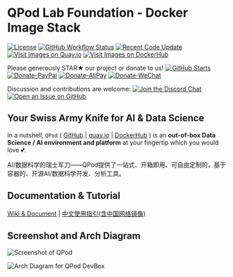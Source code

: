 # QPod Lab Foundation - Docker Image Stack

[![License](https://img.shields.io/badge/License-BSD%203--Clause-green.svg)](https://opensource.org/licenses/BSD-3-Clause)
[![GitHub Workflow Status](https://img.shields.io/github/actions/workflow/status/QPod/lab-foundation/build-docker.yml?branch=main)](https://github.com/QPod/lab-foundation/actions/workflows/build-docker.yml)
[![Recent Code Update](https://img.shields.io/github/last-commit/QPod/lab-foundation.svg)](https://github.com/QPod/lab-foundation/commits)
[![Visit Images on Quay.io](https://img.shields.io/badge/Quay.io-Images-green)](https://quay.io/organization/qpod)
[![Visit Images on DockerHub](https://img.shields.io/badge/DockerHub-Images-green)](https://hub.docker.com/u/qpod)

Please generously STAR★ our project or donate to us!  [![GitHub Starts](https://img.shields.io/github/stars/QPod/lab-foundation.svg?label=Stars&style=social)](https://github.com/QPod/lab-foundation/stargazers)
[![Donate-PayPal](https://img.shields.io/badge/Donate-PayPal-blue.svg)](https://paypal.me/haobibo)
[![Donate-AliPay](https://img.shields.io/badge/Donate-Alipay-blue.svg)](https://raw.githubusercontent.com/wiki/haobibo/resources/img/Donate-AliPay.png)
[![Donate-WeChat](https://img.shields.io/badge/Donate-WeChat-green.svg)](https://raw.githubusercontent.com/wiki/haobibo/resources/img/Donate-WeChat.png)

Discussion and contributions are welcome:
[![Join the Discord Chat](https://img.shields.io/badge/Discuss_on-Discord-green)](https://discord.gg/kHUzgQxgbJ)
[![Open an Issue on GitHub](https://img.shields.io/github/issues/QPod/lab-foundation)](https://github.com/QPod/lab-foundation/issues)

## Your Swiss Army Knife for AI & Data Science

In a nutshell, `QPod` (
[GitHub](https://github.com/QPod/lab-foundation) |
[quay.io](https://quay.io/organization/qpod) |
[DockerHub](https://hub.docker.com/r/qpod/qpod/)
) is an **out-of-box Data Science / AI environment and platform** at your fingertip which you would love 💕.

AI/数据科学的瑞士军刀——QPod提供了一站式、开箱即用、可自由定制的，基于容器的、开源AI/数据科学开发、分析工具。

## Documentation & Tutorial

[Wiki & Document](https://qpod.github.io) | [中文使用指引(含中国网络镜像)](https://qpod.github.io/docs/intro-cn)

## Screenshot and Arch Diagram

![Screenshot of QPod](https://raw.githubusercontent.com/wiki/QPod/qpod-hub/img/QPod-screenshot.webp "Screenshot of QPod")

![Arch Diagram for QPod DevBox](https://raw.githubusercontent.com/wiki/QPod/docker-images/img/QPod-arch.svg "Arch Diagram for QPod DevBox")
